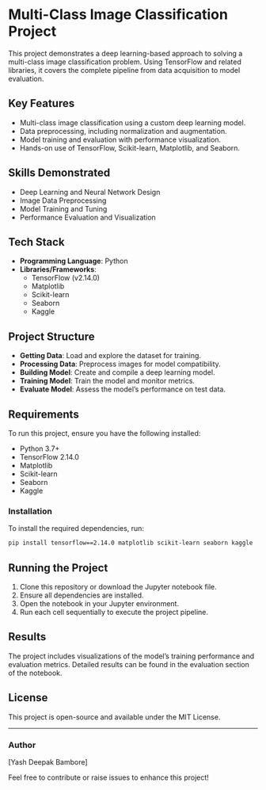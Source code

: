 # Multi-Class Image Classification Project

This project demonstrates a deep learning-based approach to solving a multi-class image classification problem. Using TensorFlow and related libraries, it covers the complete pipeline from data acquisition to model evaluation.

## Key Features
- Multi-class image classification using a custom deep learning model.
- Data preprocessing, including normalization and augmentation.
- Model training and evaluation with performance visualization.
- Hands-on use of TensorFlow, Scikit-learn, Matplotlib, and Seaborn.

## Skills Demonstrated
- Deep Learning and Neural Network Design
- Image Data Preprocessing
- Model Training and Tuning
- Performance Evaluation and Visualization

## Tech Stack
- **Programming Language**: Python
- **Libraries/Frameworks**:
  - TensorFlow (v2.14.0)
  - Matplotlib
  - Scikit-learn
  - Seaborn
  - Kaggle

## Project Structure
- **Getting Data**: Load and explore the dataset for training.
- **Processing Data**: Preprocess images for model compatibility.
- **Building Model**: Create and compile a deep learning model.
- **Training Model**: Train the model and monitor metrics.
- **Evaluate Model**: Assess the model’s performance on test data.

## Requirements
To run this project, ensure you have the following installed:
- Python 3.7+
- TensorFlow 2.14.0
- Matplotlib
- Scikit-learn
- Seaborn
- Kaggle

### Installation
To install the required dependencies, run:
```bash
pip install tensorflow==2.14.0 matplotlib scikit-learn seaborn kaggle
```

## Running the Project
1. Clone this repository or download the Jupyter notebook file.
2. Ensure all dependencies are installed.
3. Open the notebook in your Jupyter environment.
4. Run each cell sequentially to execute the project pipeline.

## Results
The project includes visualizations of the model’s training performance and evaluation metrics. Detailed results can be found in the evaluation section of the notebook.

## License
This project is open-source and available under the MIT License.

---

### Author
[Yash Deepak Bambore]  

Feel free to contribute or raise issues to enhance this project!

